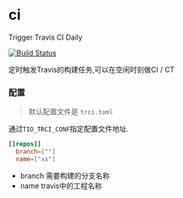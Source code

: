 # ci
Trigger Travis CI Daily

[![Build Status](https://travis-ci.com/tio-serverless/ci.svg?branch=master)](https://travis-ci.com/tio-serverless/ci)

定时触发Travis的构建任务,可以在空闲时刻做CI / CT

### 配置
> 默认配置文件是 `trci.toml`

通过`TIO_TRCI_CONF`指定配置文件地址.

```toml
[[repos]]
  branch=[""]
  name=["xx"]
```

+ branch 需要构建的分支名称
+ name travis中的工程名称